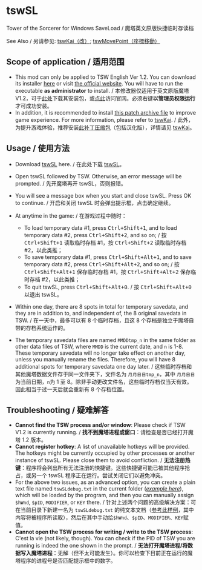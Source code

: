 # tswSL
Tower of the Sorcerer for Windows SaveLoad / 魔塔英文原版快捷临时存读档

See Also / 另请参见: [tswKai（改）](https://github.com/Z-H-Sun/tswKai); [tswMovePoint（座標移動）](https://github.com/Z-H-Sun/tswMP)

## Scope of application / 适用范围
* This mod can only be applied to TSW English Ver 1.2. You can download its installer <ins>[here](https://ftp.vector.co.jp/14/65/3171/tsw12.exe)</ins> or visit [the official website](http://hp.vector.co.jp/authors/VA013374/game/egame0.html). You will have to run the executable **as administrator** to install. / 本修改器仅适用于英文原版魔塔V1.2，可于<ins>[此处](https://ftp.vector.co.jp/14/65/3171/tsw12.exe)</ins>下载其安装包，或[点此](http://hp.vector.co.jp/authors/VA013374/game/egame0.html)访问官网。必须右键**以管理员权限运行**才可成功安装。
* In addition, it is recommended to install <ins>[this patch archive file](https://github.com/Z-H-Sun/tswKai/raw/main/tsw.patch.zip)</ins> to improve game experience. For more information, please refer to [tswKai](https://github.com/Z-H-Sun/tswKai#game-experience-improvement--%E6%8F%90%E5%8D%87%E6%B8%B8%E6%88%8F%E4%BD%93%E9%AA%8C). / 此外，为提升游戏体验，推荐安装<ins>[此补丁压缩包](https://github.com/Z-H-Sun/tswKai/raw/main/tsw.patch.zip)</ins>（包括汉化版），详情请见 [tswKai](https://github.com/Z-H-Sun/tswKai#game-experience-improvement--%E6%8F%90%E5%8D%87%E6%B8%B8%E6%88%8F%E4%BD%93%E9%AA%8C)。

## Usage / 使用方法
* Download <ins>[tswSL](https://github.com/Z-H-Sun/tswSL/releases/latest/download/tswSL.exe)</ins> here. / 在此处下载 <ins>[tswSL](https://github.com/Z-H-Sun/tswSL/releases/latest/download/tswSL.exe)</ins>。
* Open tswSL followed by TSW. Otherwise, an error message will be prompted. / 先开魔塔再开 tswSL，否则报错。
* You will see a message box when you start and close tswSL. Press OK to continue. / 开启和关闭 tswSL 时会弹出提示框，点击确定继续。
* At anytime in the game: / 在游戏过程中随时：

  * To load temporary data #1, press <kbd><kbd>Ctrl</kbd>+<kbd>Shift</kbd>+<kbd>1</kbd></kbd>, and to load temporary data #2, press <kbd><kbd>Ctrl</kbd>+<kbd>Shift</kbd>+<kbd>2</kbd></kbd>, and so on; / 按 <kbd><kbd>Ctrl</kbd>+<kbd>Shift</kbd>+<kbd>1</kbd></kbd> 读取临时存档 #1，按 <kbd><kbd>Ctrl</kbd>+<kbd>Shift</kbd>+<kbd>2</kbd></kbd> 读取临时存档 #2，以此类推；
  * To save temporary data #1, press <kbd><kbd>Ctrl</kbd>+<kbd>Shift</kbd>+<kbd>Alt</kbd>+<kbd>1</kbd></kbd>, and to save temporary data #2, press <kbd><kbd>Ctrl</kbd>+<kbd>Shift</kbd>+<kbd>Alt</kbd>+<kbd>2</kbd></kbd>, and so on; / 按 <kbd><kbd>Ctrl</kbd>+<kbd>Shift</kbd>+<kbd>Alt</kbd>+<kbd>1</kbd></kbd> 保存临时存档 #1，按 <kbd><kbd>Ctrl</kbd>+<kbd>Shift</kbd>+<kbd>Alt</kbd>+<kbd>2</kbd></kbd> 保存临时存档 #2，以此类推；
  * To quit tswSL, press <kbd><kbd>Ctrl</kbd>+<kbd>Shift</kbd>+<kbd>Alt</kbd>+<kbd>0</kbd></kbd>. / 按 <kbd><kbd>Ctrl</kbd>+<kbd>Shift</kbd>+<kbd>Alt</kbd>+<kbd>0</kbd></kbd> 以退出 tswSL。
* Within one day, there are 8 spots in total for temporary savedata, and they are in addition to, and independent of, the 8 original savedata in TSW. / 在一天中，最多可以有 8 个临时存档，且这 8 个存档是独立于魔塔自带的存档系统运作的。
* The temporary savedata files are named `MMDDtmp_n` in the same folder as other data files of TSW, where `MMDD` is the current date, and `n` is 1-8. These temporary savedata will no longer take effect on another day, unless you manually rename the files. Therefore, you will have 8 additional spots for temporary savedata one day later. / 这些临时存档和其他魔塔数据文件存于同一文件夹下，文件名为 `月月日日tmp_n`，其中 `月月日日` 为当前日期，`n`为 1 至 8。除非手动更改文件名，这些临时存档仅当天有效。因此相当于过一天后就会重新有 8 个存档位置。

## Troubleshooting / 疑难解答
* **Cannot find the TSW process and/or window**: Please check if TSW V1.2 is currently running. / **找不到魔塔进程或窗口**：请检查是否已经打开魔塔 1.2 版本。
* **Cannot register hotkey**: A list of unavailable hotkeys will be provided. The hotkeys might be currently occupied by other processes or another instance of tswSL. Please close them to avoid confliction. / **无法注册热键**：程序将会列出所有无法注册的快捷键。这些快捷键可能已被其他程序抢占，或另一个 tswSL 程序正在运行。尝试关闭它们以避免冲突。
* For the above two issues, as an advanced option, you can create a plain text file named `tswSLdebug.txt` in the current folder (*[example here](/tswSLdebug.txt)*), which will be loaded by the program, and then you can manually assign `$hWnd`, `$pID`, `MODIFIER`, or `KEY` there. / 针对上述两个问题的高级解决方案：可在当前目录下新建一名为 `tswSLdebug.txt` 的纯文本文档（[参考此样例](/tswSLdebug.txt)，其中内容将被程序所读取），然后在其中手动给`$hWnd`、`$pID`、`MODIFIER`、`KEY`赋值。
* **Cannot open the TSW process for writing / write to the TSW process**: C'est la vie (not likely, though). You can check if the PID of TSW you are running is indeed the one shown in the prompt. / **无法打开魔塔进程/将数据写入魔塔进程**：无解（但不太可能发生）。你可以检查下目前正在运行的魔塔程序的进程号是否匹配提示框中的数字。
